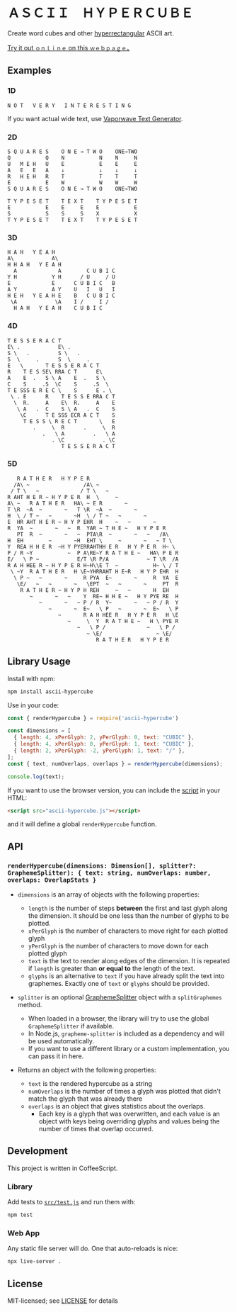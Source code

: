 # ＡＳＣＩＩ　ＨＹＰＥＲＣＵＢＥ
Create word cubes and other [hyperrectangular] ASCII art.

[Try it out `ｏｎｌｉｎｅ` on this `ｗｅｂｐａｇｅ`｡](https://1j01.github.io/ascii-hypercube/)

[hyperrectangular]: https://en.wikipedia.org/wiki/Hyperrectangle

## Examples

### 1D

    N O T   V E R Y   I N T E R E S T I N G

If you want actual wide text, use [Vaporwave Text Generator](https://lingojam.com/VaporwaveTextGenerator).

### 2D

    S Q U A R E S    O N E → T W O    ONE→TWO
    Q           Q    N           N    N     N
    U   M E H   U    E           E    E     E
    A   E   E   A    ↓           ↓    ↓     ↓
    R   H E H   R    T           T    T     T
    E           E    W           W    W     W
    S Q U A R E S    O N E → T W O    ONE→TWO
    
    T Y P E S E T    T E X T    T Y P E S E T
    E           E    E     E    E           E
    S           S    S     S    X           X
    T Y P E S E T    T E X T    T Y P E S E T

### 3D

    H A H   Y E A H
    A\            A\
    H H A H   Y E A H
      A             A        C U B I C
    Y H           Y H      / U     / U
    E             E      C U B I C   B
    A Y           A Y    U   I   U   I
    H E H   Y E A H E    B   C U B I C
     \A            \A    I /     I /
      H A H   Y E A H    C U B I C

### 4D

    T E S S E R A C T
    E\ .            E\ .
    S \   .         S \   .
    S  \     .      S  \     .
    E   \       T E S S E R A C T
    R    T E S SE\ RRA C T      E\
    A    E  .   S \ A    E  .   S \
    C    S     .S  \C    S     .S  \
    T E SSS E R E C \    S      E . \
     \ . E      R    T E S S E RRA C T
      \  R.     A    E\  R.     A    E
       \ A   .  C    S \ A   .  C    S
        \C      T E SSS ECR A C T    S
         T E S S \ R E C T       \   E
            .     \  R      .     \  R
               .   \ A         .   \ A
                  . \C            . \C
                     T E S S E R A C T

### 5D

       R A T H E R   H Y P E R
      /A\ ~                 /A\ ~
     / T \   ~             / T \   ~
    R AHT H E R ~ H Y P E R  H  \     ~
    A\ ~   R A T H E R   HA\ ~ E R       ~
    T \R  ~A  ~       ~   T \R  ~A  ~       ~
    H  \ / T ~   ~       ~H  \ / T ~   ~       ~
    E  HR AHT H E R ~ H Y P EHR  H    ~   ~       ~
    R  YA  ~       ~   ~  R  YAR ~ T H E ~   H Y P E R
       PT  R  ~       ~   ~  PTA\R  ~       ~   ~   /A\
    H  EH        ~       ~H  EHT \     ~       ~   ~ T \
    Y  REA H H E R  ~H Y PYERRAHTHH E R   H Y P E R  H~ \
    P / R ~Y           ~  P A\RE~Y R A T H E ~   HA\ P E R
    E/   \ P ~            E/T \R P/A            ~ T \R  /A
    R A H HEE R ~ H Y P E R H~H\\E T  ~           H~ \ / T
     \ ~Y  R A T H E R   H \E~YHRRAHT H E~R   H Y P EHR  H
      \ P ~   ~       ~     R PYA  E~       ~     R  YA  E
       \E/   ~   ~       ~   \EPT  ~   ~       ~     PT  R
        R A T H E R ~ H Y P H REH     ~   ~       H  EH
           ~       ~   ~    Y  RE~ H H E ~   H Y PYE RE  H
              ~       ~   ~ P / R  Y~       ~   ~ P / R  Y
                 ~       ~  E~   \ P   ~       ~  E~   \ P
                    ~       R A H HEE R   H Y P E R   H \E
                       ~     \  Y  R A T H E ~   H \ PYE R
                          ~   \ P /             ~   \ P /
                             ~ \E/                 ~ \E/
                                R A T H E R   H Y P E R

## Library Usage

Install with npm:

```sh
npm install ascii-hypercube
```

Use in your code:
```js
const { renderHypercube } = require('ascii-hypercube')

const dimensions = [
  { length: 4, xPerGlyph: 2, yPerGlyph: 0, text: "CUBIC" },
  { length: 4, xPerGlyph: 0, yPerGlyph: 1, text: "CUBIC" },
  { length: 2, xPerGlyph: -2, yPerGlyph: 1, text: "/" },
];
const { text, numOverlaps, overlaps } = renderHypercube(dimensions);

console.log(text);
```

If you want to use the browser version, you can include the [script](https://unpkg.com/ascii-hypercube) in your HTML:

```html
<script src="ascii-hypercube.js"></script>
```

and it will define a global `renderHypercube` function.

## API

### `renderHypercube(dimensions: Dimension[], splitter?: GraphemeSplitter): { text: string, numOverlaps: number, overlaps: OverlapStats }`

- `dimensions` is an array of objects with the following properties:
  - `length` is the number of steps **between** the first and last glyph along the dimension. It should be one less than the number of glyphs to be plotted.
  - `xPerGlyph` is the number of characters to move right for each plotted glyph
  - `yPerGlyph` is the number of characters to move down for each plotted glyph
  - `text` is the text to render along edges of the dimension. It is repeated if `length` is greater than **or equal to** the length of the text.
  - `glyphs` is an alternative to `text` if you have already split the text into graphemes. Exactly one of `text` or `glyphs` should be provided.

- `splitter` is an optional [GraphemeSplitter](https://github.com/orling/grapheme-splitter) object with a `splitGraphemes` method.
  - When loaded in a browser, the library will try to use the global `GraphemeSplitter` if available.
  - In Node.js, `grapheme-splitter` is included as a dependency and will be used automatically.
  - If you want to use a different library or a custom implementation, you can pass it in here.

- Returns an object with the following properties:
  - `text` is the rendered hypercube as a string
  - `numOverlaps` is the number of times a glyph was plotted that didn't match the glyph that was already there
  - `overlaps` is an object that gives statistics about the overlaps.
    - Each key is a glyph that was overwritten, and each value is an object with keys being overriding glyphs and values being the number of times that overlap occurred.

## Development

This project is written in CoffeeScript.

### Library

Add tests to [`src/test.js`](src/test.js) and run them with:
```sh
npm test
```

### Web App

Any static file server will do. One that auto-reloads is nice:
```sh
npx live-server .
```

## License

MIT-licensed; see [LICENSE](LICENSE) for details


